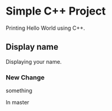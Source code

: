 # Simple C++ Project

Printing Hello World using C++.


## Display name

Displaying your name.

### New Change

something

In master